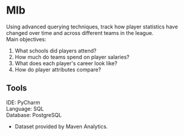 # Mlb
Using advanced querying techniques, track how player statistics have changed over time and across different teams in the league.  
Main objectives:  
1. What schools did players attend?
2. How much do teams spend on player salaries?
3. What does each player's career look like?
4. How do player attributes compare?

## Tools
IDE: PyCharm  
Language: SQL  
Database: PostgreSQL   
* Dataset provided by Maven Analytics.
